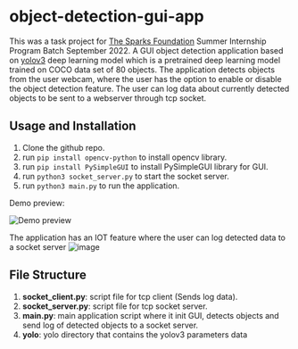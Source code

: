 # object-detection-gui-app
This was a task project for [The Sparks Foundation](https://www.linkedin.com/company/the-sparks-foundation) Summer Internship Program Batch September 2022.
A GUI object detection application based on [yolov3](https://pjreddie.com/darknet/yolo/) deep learning model which is a pretrained deep learning model trained on COCO data set of 80 objects. The application detects objects from the user webcam, where the user has the option to enable or disable the object detection feature. The user can log data about currently detected objects to be sent to a webserver through tcp socket. 


## Usage and Installation
1. Clone the github repo.
2. run ```pip install opencv-python``` to install opencv library.
3. run ```pip install PySimpleGUI``` to install PySimpleGUI library for GUI.
4. run ```python3 socket_server.py``` to start the socket server.
5. run ```python3 main.py``` to run the application.

Demo preview:

![Demo preview](https://im.ezgif.com/tmp/ezgif-1-bcb9c631a5.gif)

The application has an IOT feature where the user can log detected data to a socket server 
![image](https://user-images.githubusercontent.com/51798396/191473244-054cd984-d0fd-440c-b314-d7ed232fd7f7.png)


## File Structure
1. **socket_client.py**: script file for tcp client (Sends log data).
2. **socket_server.py**: script file for tcp socket server.
3. **main.py**: main application script where it init GUI, detects objects and send log of detected objects to a socket server. 
4. **yolo**: yolo directory that contains the yolov3 parameters data


